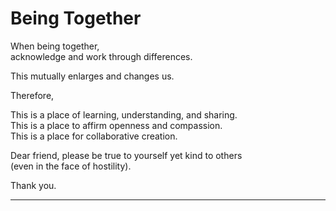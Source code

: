 # Being Together

When being together,  
acknowledge and work through differences.

This mutually enlarges and changes us.

Therefore,

This is a place of learning, understanding, and sharing.  
This is a place to affirm openness and compassion.  
This is a place for collaborative creation.

Dear friend, please be true to yourself yet kind to others  
(even in the face of hostility).

Thank you.

---
